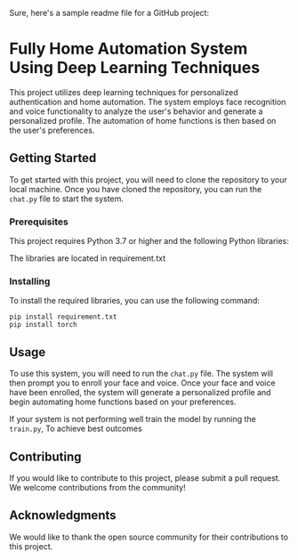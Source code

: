 Sure, here's a sample readme file for a GitHub project:

# Fully Home Automation System Using Deep Learning Techniques

This project utilizes deep learning techniques for personalized authentication and home automation. The system employs face recognition and voice functionality to analyze the user's behavior and generate a personalized profile. The automation of home functions is then based on the user's preferences.

## Getting Started

To get started with this project, you will need to clone the repository to your local machine. Once you have cloned the repository, you can run the `chat.py` file to start the system.

### Prerequisites

This project requires Python 3.7 or higher and the following Python libraries:

The libraries are located in requirement.txt

### Installing

To install the required libraries, you can use the following command:

```
pip install requirement.txt
pip install torch
```

## Usage

To use this system, you will need to run the `chat.py` file. The system will then prompt you to enroll your face and voice. Once your face and voice have been enrolled, the system will generate a personalized profile and begin automating home functions based on your preferences.

If your system is not performing well train the model by running the `train.py`, To achieve best outcomes

## Contributing

If you would like to contribute to this project, please submit a pull request. We welcome contributions from the community!

## Acknowledgments

We would like to thank the open source community for their contributions to this project.
